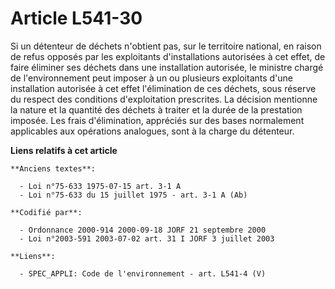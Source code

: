 # Article L541-30

Si un détenteur de déchets n'obtient pas, sur le territoire national, en raison de refus opposés par les exploitants
d'installations autorisées à cet effet, de faire éliminer ses déchets dans une installation autorisée, le ministre chargé de
l'environnement peut imposer à un ou plusieurs exploitants d'une installation autorisée à cet effet l'élimination de ces
déchets, sous réserve du respect des conditions d'exploitation prescrites. La décision mentionne la nature et la quantité des
déchets à traiter et la durée de la prestation imposée. Les frais d'élimination, appréciés sur des bases normalement
applicables aux opérations analogues, sont à la charge du détenteur.

**Liens relatifs à cet article**

	**Anciens textes**:

	  - Loi n°75-633 1975-07-15 art. 3-1 A
	  - Loi n°75-633 du 15 juillet 1975 - art. 3-1 A (Ab)

	**Codifié par**:

	  - Ordonnance 2000-914 2000-09-18 JORF 21 septembre 2000
	  - Loi n°2003-591 2003-07-02 art. 31 I JORF 3 juillet 2003

	**Liens**:

	  - SPEC_APPLI: Code de l'environnement - art. L541-4 (V)
